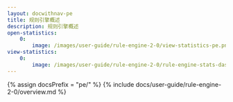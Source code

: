 ```yaml
---
layout: docwithnav-pe
title: 规则引擎概述
description: 规则引擎概述
open-statistics:
    0:
        image: /images/user-guide/rule-engine-2-0/view-statistics-pe.png
view-statistics:
    0:
        image: /images/user-guide/rule-engine-2-0/rule-engine-stats-dashboard.png
---
```


{% assign docsPrefix = "pe/" %}
{% include docs/user-guide/rule-engine-2-0/overview.md %}